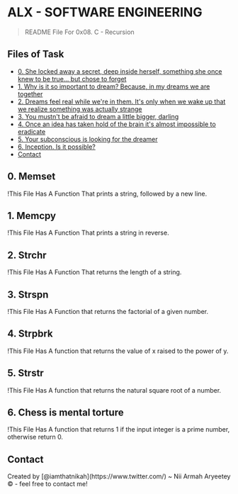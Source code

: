 # <h1>ALX - SOFTWARE ENGINEERING</h1>
> README File For 0x08. C - Recursion

## Files of Task
* [0. She locked away a secret, deep inside herself, something she once knew to be true... but chose to forget](#0-puts_recursion.c)
* [1. Why is it so important to dream? Because, in my dreams we are together](#1-print_rev_recursion.c)
* [2. Dreams feel real while we're in them. It's only when we wake up that we realize something was actually strange](#2-strlen_recursion.c)
* [3. You mustn't be afraid to dream a little bigger, darling](#3-factorial.c)
* [4. Once an idea has taken hold of the brain it's almost impossible to eradicate](#4-pow_recursion.c)
* [5. Your subconscious is looking for the dreamer](#5-sqrt_recursion.c)
* [6. Inception. Is it possible?](#6-is_prime_number.c)
* [Contact](#contact)

## 0. Memset
!This File Has A Function That prints a string, followed by a new line.

## 1. Memcpy
!This File Has A Function That prints a string in reverse.

## 2. Strchr
!This File Has A Function That returns the length of a string.

## 3. Strspn
!This File Has A Function that returns the factorial of a given number.

## 4. Strpbrk
!This File Has A function that returns the value of x raised to the power of y.

## 5. Strstr
!This File Has A function that returns the natural square root of a number.

## 6. Chess is mental torture
!This File Has A function that returns 1 if the input integer is a prime number, otherwise return 0.

## Contact
<footer>
<p>
Created by [@iamthatnikah](https://www.twitter.com/) ~ Nii Armah Aryeetey &copy; - feel free to contact me!
</p>
</footer>
